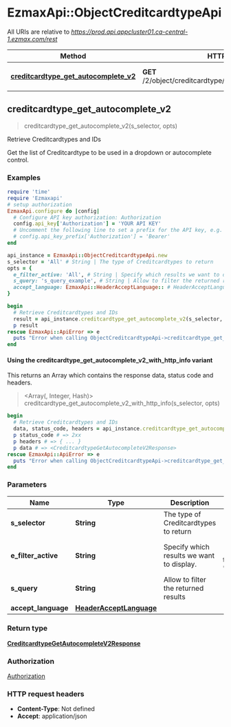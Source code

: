 # EzmaxApi::ObjectCreditcardtypeApi

All URIs are relative to *https://prod.api.appcluster01.ca-central-1.ezmax.com/rest*

| Method | HTTP request | Description |
| ------ | ------------ | ----------- |
| [**creditcardtype_get_autocomplete_v2**](ObjectCreditcardtypeApi.md#creditcardtype_get_autocomplete_v2) | **GET** /2/object/creditcardtype/getAutocomplete/{sSelector} | Retrieve Creditcardtypes and IDs |


## creditcardtype_get_autocomplete_v2

> <CreditcardtypeGetAutocompleteV2Response> creditcardtype_get_autocomplete_v2(s_selector, opts)

Retrieve Creditcardtypes and IDs

Get the list of Creditcardtype to be used in a dropdown or autocomplete control.

### Examples

```ruby
require 'time'
require 'Ezmaxapi'
# setup authorization
EzmaxApi.configure do |config|
  # Configure API key authorization: Authorization
  config.api_key['Authorization'] = 'YOUR API KEY'
  # Uncomment the following line to set a prefix for the API key, e.g. 'Bearer' (defaults to nil)
  # config.api_key_prefix['Authorization'] = 'Bearer'
end

api_instance = EzmaxApi::ObjectCreditcardtypeApi.new
s_selector = 'All' # String | The type of Creditcardtypes to return
opts = {
  e_filter_active: 'All', # String | Specify which results we want to display.
  s_query: 's_query_example', # String | Allow to filter the returned results
  accept_language: EzmaxApi::HeaderAcceptLanguage:: # HeaderAcceptLanguage | 
}

begin
  # Retrieve Creditcardtypes and IDs
  result = api_instance.creditcardtype_get_autocomplete_v2(s_selector, opts)
  p result
rescue EzmaxApi::ApiError => e
  puts "Error when calling ObjectCreditcardtypeApi->creditcardtype_get_autocomplete_v2: #{e}"
end
```

#### Using the creditcardtype_get_autocomplete_v2_with_http_info variant

This returns an Array which contains the response data, status code and headers.

> <Array(<CreditcardtypeGetAutocompleteV2Response>, Integer, Hash)> creditcardtype_get_autocomplete_v2_with_http_info(s_selector, opts)

```ruby
begin
  # Retrieve Creditcardtypes and IDs
  data, status_code, headers = api_instance.creditcardtype_get_autocomplete_v2_with_http_info(s_selector, opts)
  p status_code # => 2xx
  p headers # => { ... }
  p data # => <CreditcardtypeGetAutocompleteV2Response>
rescue EzmaxApi::ApiError => e
  puts "Error when calling ObjectCreditcardtypeApi->creditcardtype_get_autocomplete_v2_with_http_info: #{e}"
end
```

### Parameters

| Name | Type | Description | Notes |
| ---- | ---- | ----------- | ----- |
| **s_selector** | **String** | The type of Creditcardtypes to return |  |
| **e_filter_active** | **String** | Specify which results we want to display. | [optional][default to &#39;Active&#39;] |
| **s_query** | **String** | Allow to filter the returned results | [optional] |
| **accept_language** | [**HeaderAcceptLanguage**](.md) |  | [optional] |

### Return type

[**CreditcardtypeGetAutocompleteV2Response**](CreditcardtypeGetAutocompleteV2Response.md)

### Authorization

[Authorization](../README.md#Authorization)

### HTTP request headers

- **Content-Type**: Not defined
- **Accept**: application/json


